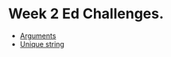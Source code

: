 # Week 2 Ed Challenges.

- [Arguments](https://edstem.org/au/courses/8571/challenges/70227)
- [Unique string](https://edstem.org/au/courses/8571/challenges/70230)
